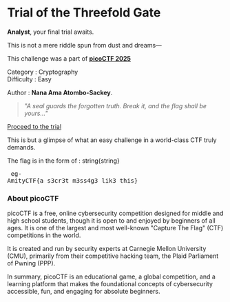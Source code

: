 # Trial of the Threefold Gate

**Analyst**, your final trial awaits.

This is not a mere riddle spun from dust and dreams—  

This challenge was a part of [**picoCTF 2025**](https://play.picoctf.org/practice/challenge/475?category=2&difficulty=1&page=1)



Category : Cryptography
<br>
Difficulty : Easy

Author  : **Nana Ama Atombo-Sackey**.


> _"A seal guards the forgotten truth. Break it, and the flag shall be yours..."_

  
[Proceed to the trial](https://fantastic-cactus-4c4ef8.netlify.app/)

This is but a glimpse of what an easy challenge in a world-class CTF truly demands.

The flag is in the form of : string{string}   <pre> eg- AmityCTF{a_s3cr3t_m3ss4g3_lik3_this} </pre> 

### About picoCTF

picoCTF is a free, online cybersecurity competition designed for middle and high school students, though it is open to and enjoyed by beginners of all ages. It is one of the largest and most well-known "Capture The Flag" (CTF) competitions in the world.

It is created and run by security experts at Carnegie Mellon University (CMU), primarily from their competitive hacking team, the Plaid Parliament of Pwning (PPP).

In summary, picoCTF is an educational game, a global competition, and a learning platform that makes the foundational concepts of cybersecurity accessible, fun, and engaging for absolute beginners.